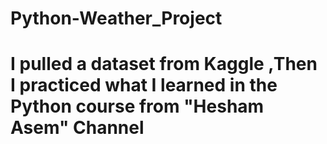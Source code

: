 # Python-Weather_Project
# I pulled a dataset from Kaggle ,Then I practiced what I learned in the Python course from "Hesham Asem" Channel
